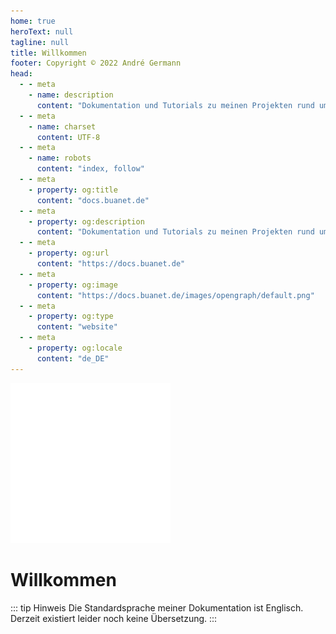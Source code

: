 ```yaml
---
home: true
heroText: null
tagline: null
title: Willkommen
footer: Copyright © 2022 André Germann
head:
  - - meta
    - name: description
      content: "Dokumentation und Tutorials zu meinen Projekten rund um das Thema Smarthome mit Docker."
  - - meta
    - name: charset
      content: UTF‑8
  - - meta
    - name: robots
      content: "index, follow"
  - - meta
    - property: og:title
      content: "docs.buanet.de"
  - - meta
    - property: og:description
      content: "Dokumentation und Tutorials zu meinen Projekten rund um das Thema Smarthome mit Docker."
  - - meta
    - property: og:url
      content: "https://docs.buanet.de"
  - - meta
    - property: og:image
      content: "https://docs.buanet.de/images/opengraph/default.png"
  - - meta
    - property: og:type
      content: "website"
  - - meta
    - property: og:locale
      content: "de_DE"
---
```


<span class="center">
<div id="beachlogo">
<img src=/images/logo_dark.png>
</div>
</span>

# Willkommen

::: tip Hinweis
Die Standardsprache meiner Dokumentation ist Englisch. Derzeit existiert leider noch keine Übersetzung.
:::
